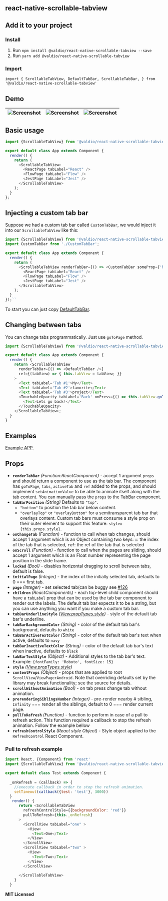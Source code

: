
## react-native-scrollable-tabview

## Add it to your project
  ### Install
1. Run 
  `npm install @valdio/react-native-scrollable-tabview --save`
2. Run 
  `yarn add @valdio/react-native-scrollable-tabview`

### Import
`import {
 ScrollableTabView,
 DefaultTabBar,
 ScrollableTabBar,
} from '@valdio/react-native-scrollable-tabview'`

## Demo
|![Screenshot](https://github.com/valdio/react-native-scrollable-tabview/blob/master/demo_images/demo-fb.gif)|![Screenshot](https://github.com/valdio/react-native-scrollable-tabview/blob/master/demo_images/scrollable_example.mov.gif)|![Screenshot](https://github.com/valdio/react-native-scrollable-tabview/blob/master/demo_images/collapsible_demo.gif)|
| ------------- | ------------- | ------------- |

## Basic usage

```javascript
import {ScrollableTabView} from '@valdio/react-native-scrollable-tabview'

export default class App extends Component {
  render() {
    return (
      <ScrollableTabView>
        <ReactPage tabLabel="React" />
        <FlowPage tabLabel="Flow" />
        <JestPage tabLabel="Jest" />
      </ScrollableTabView>
    );
  }
};
```

## Injecting a custom tab bar

Suppose we had a custom tab bar called `CustomTabBar`, we would inject
it into our `ScrollableTabView` like this:

```javascript
import {ScrollableTabView} from '@valdio/react-native-scrollable-tabview'
import CustomTabBar from './CustomTabBar';

export default class App extends Component {
  render() {
    return (
      <ScrollableTabView renderTabBar={() => <CustomTabBar someProp={'here'} />}>
        <ReactPage tabLabel="React" />
        <FlowPage tabLabel="Flow" />
        <JestPage tabLabel="Jest" />
      </ScrollableTabView>
    );
  }
});``
```
To start you can just copy [DefaultTabBar](https://github.com/skv-headless/react-native-scrollable-tab-view/blob/master/DefaultTabBar.js).

## Changing between tabs

You can change tabs programmatically. Just use `goToPage` method.

```javascript
import {ScrollableTabView} from '@valdio/react-native-scrollable-tabview'

export default class App extends Component {
  render() {
    return <ScrollableTabView
      renderTabBar={() => <DefaultTabBar />}
      ref={(tabView) => { this.tabView = tabView; }}
    >
      <Text tabLabel='Tab #1'>My</Text>
      <Text tabLabel='Tab #2'>favorite</Text>
      <Text tabLabel='Tab #3'>project</Text>
      <TouchableOpacity tabLabel='Back' onPress={() => this.tabView.goToPage(0)}>
        <Text>Lets go back!</Text>
      </TouchableOpacity>
    </ScrollableTabView>;
  }
}
```

## Examples

[Example APP](https://github.com/valdio/react-native-scrollable-tabview/tree/master/examples/TestApp).


## Props

- **`renderTabBar`** _(Function:ReactComponent)_ - accept 1 argument `props` and should return a component to use as
  the tab bar. The component has `goToPage`, `tabs`, `activeTab` and
  `ref` added to the props, and should implement `setAnimationValue` to
  be able to animate itself along with the tab content. You can manually pass the `props` to the TabBar component.
- **`tabBarPosition`** _(String)_ Defaults to `"top"`.
  - `"bottom"` to position the tab bar below content.
  - `"overlayTop"` or `"overlayBottom"` for a semitransparent tab bar that overlays content. Custom tab bars must consume a style prop on their outer element to support this feature: `style={this.props.style}`.
- **`onChangeTab`** _(Function)_ - function to call when tab changes, should accept 1 argument which is an Object containing two keys: `i`: the index of the tab that is selected, `ref`: the ref of the tab that is selected
- **`onScroll`** _(Function)_ - function to call when the pages are sliding, should accept 1 argument which is an Float number representing the page position in the slide frame.
- **`locked`** _(Bool)_ - disables horizontal dragging to scroll between tabs, default is false.
- **`initialPage`** _(Integer)_ - the index of the initially selected tab, defaults to 0 === first tab.
- **`page`** _(Integer)_ - set selected tab(can be buggy see  [#126](https://github.com/brentvatne/react-native-scrollable-tab-view/issues/126)
- **`children`** _(ReactComponents)_ - each top-level child component should have a `tabLabel` prop that can be used by the tab bar component to render out the labels. The default tab bar expects it to be a string, but you can use anything you want if you make a custom tab bar.
- **`tabBarUnderlineStyle`** _([View.propTypes.style](https://facebook.github.io/react-native/docs/view.html#style))_ - style of the default tab bar's underline.
- **`tabBarBackgroundColor`** _(String)_ - color of the default tab bar's background, defaults to `white`
- **`tabBarActiveTextColor`** _(String)_ - color of the default tab bar's text when active, defaults to `navy`
- **`tabBarInactiveTextColor`** _(String)_ - color of the default tab bar's text when inactive, defaults to `black`
- **`tabBarTextStyle`** _(Object)_ - Additional styles to the tab bar's text. Example: `{fontFamily: 'Roboto', fontSize: 15}`
- **`style`** _([View.propTypes.style](https://facebook.github.io/react-native/docs/view.html#style))_
- **`contentProps`** _(Object)_ - props that are applied to root `ScrollView`/`ViewPagerAndroid`. Note that overriding defaults set by the library may break functionality; see the source for details.
- **`scrollWithoutAnimation`** _(Bool)_ - on tab press change tab without animation.
- **`prerenderingSiblingsNumber`** _(Integer)_ - pre-render nearby # sibling, `Infinity` === render all the siblings, default to 0 === render current page.
- **`pullToRefresh`** _(Function)_ - function to perform in case of a pull to refresh action. This function required a callback to stop the refresh animation. Follow the example bellow
- **`refreshControlStyle`** _(React style Object)_ - Style object applied to the `RefreshControl` React Component. 

### Pull to refresh example

```javascript
import React, {Component} from 'react'
import {ScrollableTabView} from '@valdio/react-native-scrollable-tabview'

export default class Test extends Component {
  
  _onRefresh = (callback) => {
    //execute callback in order to stop the refresh animation.
    setTimeout(callback({test: 'test'}, 3000))
  }
   render() {
      return <ScrollableTabView
        refreshControlStyle={{backgroundColor: 'red'}}
        pullToRefresh={this._onRefresh}
      >
        <ScrollView tabLabel="one" >
          <View>
            <Text>One</Text>
          </View>
        </ScrollView>
        <ScrollView tabLabel="two" >
          <View>
            <Text>Two</Text>
          </View>
        </ScrollView>
   
      </ScrollableTabView>
    }
  }
```

**MIT Licensed**
